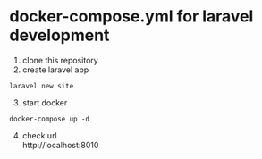 # docker-compose.yml for laravel development


1. clone this repository
2. create laravel app
```
laravel new site
```
3. start docker
```
docker-compose up -d
```
4. check url  
http://localhost:8010
